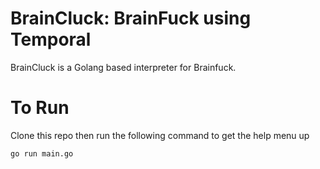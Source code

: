 # BrainCluck: BrainFuck using Temporal

BrainCluck is a Golang based interpreter for Brainfuck.

# To Run
Clone this repo then run the following command to get the help menu up
```bash
go run main.go
```
